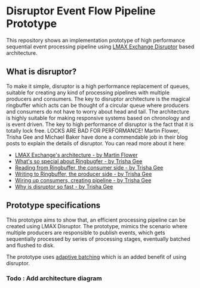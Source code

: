 # Disruptor Event Flow Pipeline Prototype

This repository shows an implementation prototype of high performance sequential event processing pipeline using
[LMAX Exchange Disruptor](https://github.com/LMAX-Exchange/disruptor/) based architecture.  


## What is disruptor? 

To make it simple, disruptor is a high performance replacement of queues, suitable for creating any kind of processing 
pipelines with multiple producers and consumers. The key to disruptor architecture is the magical ringbuffer which acts
can be thought of a circular queue where producers and consumers do not have to worry about head and tail. 
The architecture is highly suitable for making responsive systems based on chronology and is event driven. 
The key to high performance of disruptor is the fact that it is totally lock free. LOCKS ARE BAD FOR
PERFORMANCE! Martin Flower, Trisha Gee and Michael Baker have done a commendable job in their blog posts to explain the 
details of disruptor. You can read more about it here:

* [LMAX Exchange's architecture - by Martin Flower](https://martinfowler.com/articles/lmax.html)
* [What's so special about Ringbugfer - by Trisha Gee](http://mechanitis.blogspot.com/2011/06/dissecting-disruptor-whats-so-special.html)
* [Reading from Ringbuffer, the consumer side - by Trisha Gee](http://mechanitis.blogspot.com/2011/06/dissecting-disruptor-how-do-i-read-from.html)
* [Writing to Ringbuffer, the producer side - by Trisha Gee](http://mechanitis.blogspot.com/2011/07/dissecting-disruptor-writing-to-ring.html)
* [Wiring up consumers, creating pipeline - by Trisha Gee](http://mechanitis.blogspot.com/2011/07/dissecting-disruptor-wiring-up.html)
* [Why is disruptor so fast - by Trisha Gee](http://mechanitis.blogspot.com/2011/07/dissecting-disruptor-why-its-so-fast.html)

## Prototype specifications

This prototype aims to show that, an efficient processing pipeline can be created using LMAX Disruptor. 
The prototype, mimics the scenario where multiple producers are responsible to publish events, which gets sequentially 
processed by series of processing stages, eventually batched and flushed to disk. 

The prototype uses [adaptive batching](https://mechanical-sympathy.blogspot.com/2011/10/smart-batching.html) which is an added benefit of using disruptor.

### Todo : Add architecture diagram  

